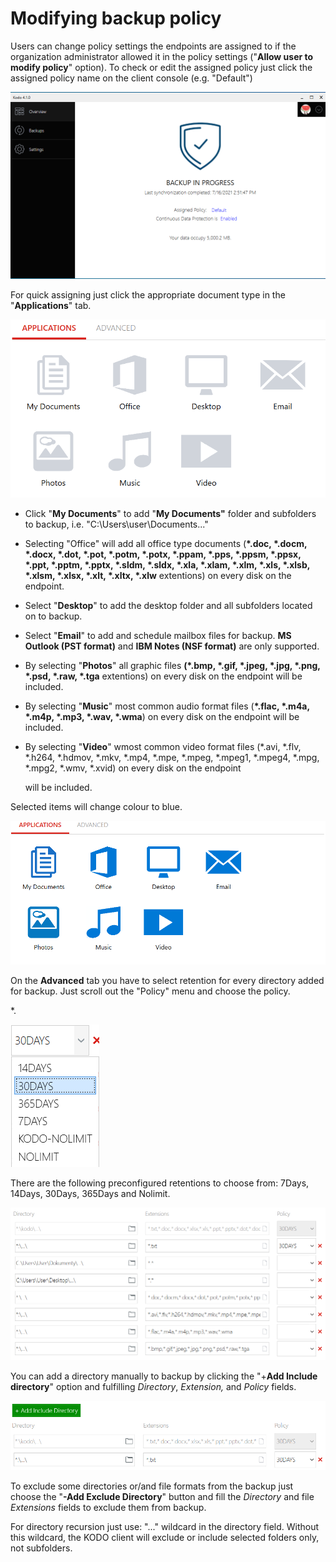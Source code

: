 # Modifying backup policy

Users can change policy settings the endpoints are assigned to if the organization administrator allowed it in the policy settings \("**Allow user to modify policy**" option\). To check or edit the assigned policy just click the assigned policy name on the client console \(e.g. "Default"\)

![](../../.gitbook/assets/image%20%2872%29.png)

For quick assigning just click the appropriate document type in the "**Applications**" tab.

![](../../.gitbook/assets/clipolicyset1.PNG)

* Click "**My Documents**" to add "**My Documents"** folder and subfolders to backup, i.e. "C:\Users\user\Documents...\"
* Selecting "Office" will add all office type documents \(**\*.doc, \*.docm, \*.docx, \*.dot, \*.pot, \*.potm, \*.potx,  \*.ppam, \*.pps, \*.ppsm, \*.ppsx, \*.ppt, \*.pptm, \*.pptx, \*.sldm, \*.sldx, \*.xla, \*.xlam, \*.xlm, \*.xls, \*.xlsb, \*.xlsm, \*.xlsx, \*.xlt, \*.xltx, \*.xlw** extentions\) on every disk on the endpoint.
* Select "**Desktop**" to add the desktop folder and all subfolders located on to backup.
* Select "**Email**" to add and schedule mailbox files for backup. **MS Outlook \(**PST format**\)** and **IBM Notes \(**NSF format**\)** are only supported.
* By selecting "**Photos**" all graphic files **\(\*.bmp, \*.gif, \*.jpeg, \*.jpg, \*.png, \*.psd, \*.raw, \*.tga** extentions\) on every disk on the endpoint will be included. 
* By selecting "**Music**" most common audio format files \(**\*.flac, \*.m4a, \*.m4p, \*.mp3, \*.wav, \*.wma**\) on every disk on the endpoint will be included.
* By selecting "**Video**" wmost common video format files \(\*.avi, \*.flv, \*.h264, \*.hdmov, \*.mkv, \*.mp4, \*.mpe, \*.mpeg, \*.mpeg1, \*.mpeg4, \*.mpg, \*.mpg2, \*.wmv, \*.xvid\) on every disk on the endpoint

  will be included.

Selected items will change colour to blue.

![](../../.gitbook/assets/clipolicyset2.PNG)

On the **Advanced** tab you have to select retention for every directory added for backup. Just scroll out the  "Policy" menu  and choose the policy.

\*.

![](../../.gitbook/assets/clipolicyset5.PNG)

There are the following preconfigured retentions to choose from: 7Days, 14Days, 30Days, 365Days and Nolimit.

![](../../.gitbook/assets/clipolicyset3.PNG)

You can add a directory manually to backup by clicking the "+**Add Include directory**" option and fulfilling _Directory_, _Extension,_ and _Policy_ fields.

![](../../.gitbook/assets/clipolicyset4.PNG)

To exclude some directories or/and file formats from the backup just choose the "**-Add Exclude Directory**" button and fill the _Directory_ and file _Extensions_ fields to exclude them from backup.

For directory recursion just use: "...\" wildcard in the directory field. Without this wildcard, the KODO client will exclude or include selected folders only, not subfolders.

